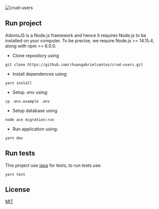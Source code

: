 ![crud-users](https://socialify.git.ci/rhuangabrielsantos/crud-users/image?description=1&forks=1&issues=1&language=1&logo=https%3A%2F%2Favatars.githubusercontent.com%2Fu%2F13810373%3Fv%3D4&owner=1&pulls=1&stargazers=1&theme=Dark)

## Run project

AdonisJS is a Node.js framework and hence it requires Node.js to be installed on your computer. 
To be precise, we require Node.js >= 14.15.4, along with npm >= 6.0.0.

- Clone repository using

```
git clone https://github.com/rhuangabrielsantos/crud-users.git
```

- Install dependences using:

```
yarn install
```

- Setup .env using:
```
cp .env.example .env
```

- Setup database using

```
node ace migration:run
```

- Run application using:
```
yarn dev
```

## Run tests

This project use [japa](https://github.com/thetutlage/japa) for tests, to run tests use:

```
yarn test
```

## License

[MIT](https://choosealicense.com/licenses/mit/)
